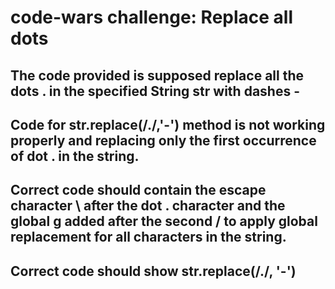 # code-wars challenge: Replace all dots

## The code provided is supposed replace all the dots . in the specified String str with dashes -

## Code for str.replace(/./,'-') method is not working properly and replacing only the first occurrence of dot . in the string.

## Correct code should contain the escape character \ after the dot . character and the global g added after the second / to apply global replacement for all characters in the string.

## Correct code should show str.replace(/\./, '-') 
